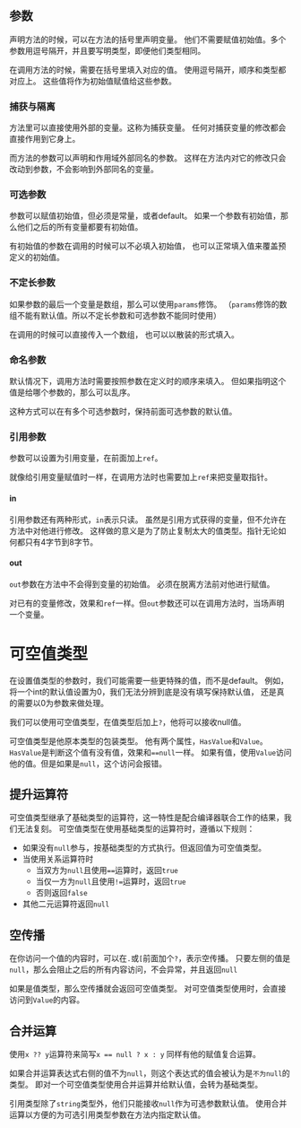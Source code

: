 ﻿## 参数
声明方法的时候，可以在方法的括号里声明变量。
他们不需要赋值初始值。多个参数用逗号隔开，并且要写明类型，即便他们类型相同。

在调用方法的时候，需要在括号里填入对应的值。
使用逗号隔开，顺序和类型都对应上。
这些值将作为初始值赋值给这些参数。
 
### 捕获与隔离
方法里可以直接使用外部的变量。这称为捕获变量。
任何对捕获变量的修改都会直接作用到它身上。
 

而方法的参数可以声明和作用域外部同名的参数。
这样在方法内对它的修改只会改动到参数，不会影响到外部同名的变量。
 
### 可选参数
参数可以赋值初始值，但必须是常量，或者default。
如果一个参数有初始值，那么他们之后的所有变量都要有初始值。
 
有初始值的参数在调用的时候可以不必填入初始值，
也可以正常填入值来覆盖预定义的初始值。
 
### 不定长参数
如果参数的最后一个变量是数组，那么可以使用`params`修饰。
（`params`修饰的数组不能有默认值。所以不定长参数和可选参数不能同时使用）
 
在调用的时候可以直接传入一个数组，
也可以以散装的形式填入。
 
### 命名参数
默认情况下，调用方法时需要按照参数在定义时的顺序来填入。
但如果指明这个值是给哪个参数的，那么可以乱序。
 
这种方式可以在有多个可选参数时，保持前面可选参数的默认值。
### 引用参数
参数可以设置为引用变量，在前面加上`ref`。
 
就像给引用变量赋值时一样，在调用方法时也需要加上`ref`来把变量取指针。
 
#### in
引用参数还有两种形式，`in`表示只读。
虽然是引用方式获得的变量，但不允许在方法中对他进行修改。
这样做的意义是为了防止复制太大的值类型。指针无论如何都只有4字节到8字节。
#### out
`out`参数在方法中不会得到变量的初始值。
必须在脱离方法前对他进行赋值。

对已有的变量修改，效果和`ref`一样。但`out`参数还可以在调用方法时，当场声明一个变量。

# 可空值类型
在设置值类型的参数时，我们可能需要一些更特殊的值，而不是default。
例如，将一个int的默认值设置为0，我们无法分辨到底是没有填写保持默认值，
还是真的需要以0为参数来做处理。

我们可以使用可空值类型，在值类型后加上`?`，他将可以接收null值。
 
可空值类型是他原本类型的包装类型。
他有两个属性，`HasValue`和`Value`。
`HasValue`是判断这个值有没有值，效果和`==null`一样。
如果有值，使用`Value`访问他的值。但是如果是`null`，这个访问会报错。
## 提升运算符
可空值类型继承了基础类型的运算符，这一特性是配合编译器联合工作的结果，我们无法复刻。
可空值类型在使用基础类型的运算符时，遵循以下规则：
- 如果没有`null`参与，按基础类型的方式执行。但返回值为可空值类型。
- 当使用关系运算符时
  - 当双方为`null`且使用`==`运算时，返回`true`
  - 当仅一方为`null`且使用`!=`运算时，返回`true`
  - 否则返回`false`
- 其他二元运算符返回`null`
 
## 空传播
在你访问一个值的内容时，可以在`.`或`[`前面加个`?`，表示空传播。
只要左侧的值是`null`，那么会阻止之后的所有内容访问，不会异常，并且返回`null`
 
如果是值类型，那么空传播就会返回可空值类型。
对可空值类型使用时，会直接访问到`Value`的内容。
  
## 合并运算
使用`x ?? y`运算符来简写`x == null ? x : y`
同样有他的赋值复合运算。
 
如果合并运算表达式右侧的值不为`null`，则这个表达式的值会被认为是`不为null`的类型。
即对一个可空值类型使用合并运算并给默认值，会转为基础类型。

引用类型除了`string`类型外，他们只能接收`null`作为可选参数默认值。
使用合并运算以方便的为可选引用类型参数在方法内指定默认值。
 